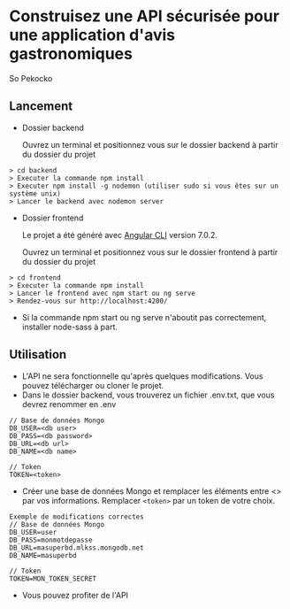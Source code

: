 # Construisez une API sécurisée pour une application d'avis gastronomiques
So Pekocko

## Lancement
 - Dossier backend

    Ouvrez un terminal et positionnez vous sur le dossier backend à partir du dossier du projet
```
> cd backend
> Executer la commande npm install
> Executer npm install -g nodemon (utiliser sudo si vous êtes sur un système unix)
> Lancer le backend avec nodemon server
```

- Dossier frontend

    Le projet a été généré avec [Angular CLI](https://github.com/angular/angular-cli) version 7.0.2.
    
    
    
    Ouvrez un terminal et positionnez vous sur le dossier frontend à partir du dossier du projet
```
> cd frontend
> Executer la commande npm install
> Lancer le frontend avec npm start ou ng serve
> Rendez-vous sur http://localhost:4200/
```
    
- Si la commande npm start ou ng serve n'aboutit pas correctement, installer node-sass à part.

## Utilisation
- L'API ne sera fonctionnelle qu'après quelques modifications. Vous pouvez télécharger ou cloner le projet.
- Dans le dossier backend, vous trouverez un fichier .env.txt, que vous devrez renommer en .env

```
// Base de données Mongo
DB_USER=<db user>
DB_PASS=<db password>
DB_URL=<db url>
DB_NAME=<db name>

// Token
TOKEN=<token>
```
- Créer une base de données Mongo et remplacer les éléments entre <> par vos informations. Remplacer `<token>` par un token de votre choix.

```
Exemple de modifications correctes
// Base de données Mongo
DB_USER=user
DB_PASS=monmotdepasse
DB_URL=masuperbd.mlkss.mongodb.net
DB_NAME=masuperbd

// Token
TOKEN=MON_TOKEN_SECRET
```

- Vous pouvez profiter de l'API